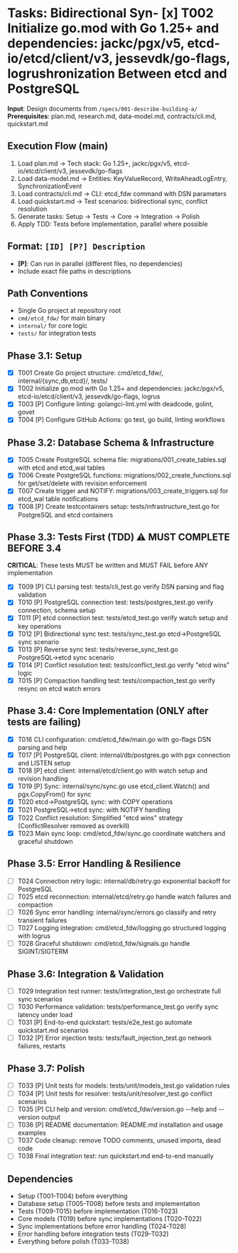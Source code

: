 # Tasks: Bidirectional Syn- [x] T002 Initialize go.mod with Go 1.25+ and dependencies: jackc/pgx/v5, etcd-io/etcd/client/v3, jessevdk/go-flags, logrushronization Between etcd and PostgreSQL

**Input**: Design documents from `/specs/001-describe-building-a/`
**Prerequisites**: plan.md, research.md, data-model.md, contracts/cli.md, quickstart.md

## Execution Flow (main)

1. Load plan.md → Tech stack: Go 1.25+, jackc/pgx/v5, etcd-io/etcd/client/v3, jessevdk/go-flags
2. Load data-model.md → Entities: KeyValueRecord, WriteAheadLogEntry, SynchronizationEvent  
3. Load contracts/cli.md → CLI: etcd_fdw command with DSN parameters
4. Load quickstart.md → Test scenarios: bidirectional sync, conflict resolution
5. Generate tasks: Setup → Tests → Core → Integration → Polish
6. Apply TDD: Tests before implementation, parallel where possible

## Format: `[ID] [P?] Description`

- **[P]**: Can run in parallel (different files, no dependencies)
- Include exact file paths in descriptions

## Path Conventions

- Single Go project at repository root
- `cmd/etcd_fdw/` for main binary
- `internal/` for core logic
- `tests/` for integration tests

## Phase 3.1: Setup

- [x] T001 Create Go project structure: cmd/etcd_fdw/, internal/{sync,db,etcd}/, tests/
- [x] T002 Initialize go.mod with Go 1.25+ and dependencies: jackc/pgx/v5, etcd-io/etcd/client/v3, jessevdk/go-flags, logrus
- [x] T003 [P] Configure linting: golangci-lint.yml with deadcode, golint, govet
- [x] T004 [P] Configure GitHub Actions: go test, go build, linting workflows

## Phase 3.2: Database Schema & Infrastructure

- [x] T005 Create PostgreSQL schema file: migrations/001_create_tables.sql with etcd and etcd_wal tables
- [x] T006 Create PostgreSQL functions: migrations/002_create_functions.sql for get/set/delete with revision enforcement
- [x] T007 Create trigger and NOTIFY: migrations/003_create_triggers.sql for etcd_wal table notifications
- [x] T008 [P] Create testcontainers setup: tests/infrastructure_test.go for PostgreSQL and etcd containers

## Phase 3.3: Tests First (TDD) ⚠️ MUST COMPLETE BEFORE 3.4

**CRITICAL**: These tests MUST be written and MUST FAIL before ANY implementation

- [x] T009 [P] CLI parsing test: tests/cli_test.go verify DSN parsing and flag validation
- [x] T010 [P] PostgreSQL connection test: tests/postgres_test.go verify connection, schema setup
- [x] T011 [P] etcd connection test: tests/etcd_test.go verify watch setup and key operations
- [x] T012 [P] Bidirectional sync test: tests/sync_test.go etcd→PostgreSQL sync scenario
- [x] T013 [P] Reverse sync test: tests/reverse_sync_test.go PostgreSQL→etcd sync scenario  
- [x] T014 [P] Conflict resolution test: tests/conflict_test.go verify "etcd wins" logic
- [x] T015 [P] Compaction handling test: tests/compaction_test.go verify resync on etcd watch errors

## Phase 3.4: Core Implementation (ONLY after tests are failing)

- [x] T016 CLI configuration: cmd/etcd_fdw/main.go with go-flags DSN parsing and help
- [x] T017 [P] PostgreSQL client: internal/db/postgres.go with pgx connection and LISTEN setup
- [x] T018 [P] etcd client: internal/etcd/client.go with watch setup and revision handling
- [x] T019 [P] Sync: internal/sync/sync.go use etcd_client.Watch() and pgx.CopyFrom() for sync
- [x] T020 etcd→PostgreSQL sync: with COPY operations
- [x] T021 PostgreSQL→etcd sync: with NOTIFY handling
- [x] T022 Conflict resolution: Simplified "etcd wins" strategy (ConflictResolver removed as overkill)
- [x] T023 Main sync loop: cmd/etcd_fdw/sync.go coordinate watchers and graceful shutdown

## Phase 3.5: Error Handling & Resilience

- [ ] T024 Connection retry logic: internal/db/retry.go exponential backoff for PostgreSQL
- [ ] T025 etcd reconnection: internal/etcd/retry.go handle watch failures and compaction
- [ ] T026 Sync error handling: internal/sync/errors.go classify and retry transient failures
- [ ] T027 Logging integration: cmd/etcd_fdw/logging.go structured logging with logrus
- [ ] T028 Graceful shutdown: cmd/etcd_fdw/signals.go handle SIGINT/SIGTERM

## Phase 3.6: Integration & Validation

- [ ] T029 Integration test runner: tests/integration_test.go orchestrate full sync scenarios
- [ ] T030 Performance validation: tests/performance_test.go verify sync latency under load
- [ ] T031 [P] End-to-end quickstart: tests/e2e_test.go automate quickstart.md scenarios
- [ ] T032 [P] Error injection tests: tests/fault_injection_test.go network failures, restarts

## Phase 3.7: Polish

- [ ] T033 [P] Unit tests for models: tests/unit/models_test.go validation rules
- [ ] T034 [P] Unit tests for resolver: tests/unit/resolver_test.go conflict scenarios
- [ ] T035 [P] CLI help and version: cmd/etcd_fdw/version.go --help and --version output
- [ ] T036 [P] README documentation: README.md installation and usage examples
- [ ] T037 Code cleanup: remove TODO comments, unused imports, dead code
- [ ] T038 Final integration test: run quickstart.md end-to-end manually

## Dependencies

- Setup (T001-T004) before everything
- Database setup (T005-T008) before tests and implementation  
- Tests (T009-T015) before implementation (T016-T023)
- Core models (T019) before sync implementations (T020-T022)
- Sync implementations before error handling (T024-T028)
- Error handling before integration tests (T029-T032)
- Everything before polish (T033-T038)
